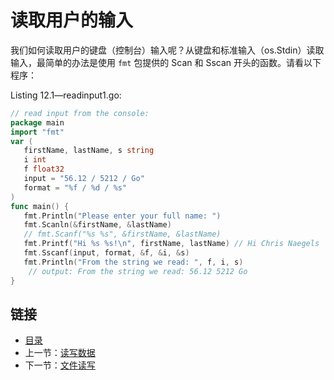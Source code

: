 # 读取用户的输入

我们如何读取用户的键盘（控制台）输入呢？从键盘和标准输入（os.Stdin）读取输入，最简单的办法是使用 `fmt` 包提供的 Scan 和 Sscan 开头的函数。请看以下程序：

Listing 12.1—readinput1.go:

```go
// read input from the console:
package main
import "fmt"
var (
   firstName, lastName, s string
   i int
   f float32
   input = "56.12 / 5212 / Go"
   format = "%f / %d / %s"
)
func main() {
   fmt.Println("Please enter your full name: ")
   fmt.Scanln(&firstName, &lastName)
   // fmt.Scanf("%s %s", &firstName, &lastName)
   fmt.Printf("Hi %s %s!\n", firstName, lastName) // Hi Chris Naegels
   fmt.Sscanf(input, format, &f, &i, &s)
   fmt.Println("From the string we read: ", f, i, s)
    // output: From the string we read: 56.12 5212 Go
}
```

## 链接

- [目录](directory.md)
- 上一节：[读写数据](12.0.md)
- 下一节：[文件读写](12.2.md)
